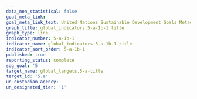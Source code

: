 ```yaml
---
data_non_statistical: false
goal_meta_link: 
goal_meta_link_text: United Nations Sustainable Development Goals Metadata
graph_title: global_indicators.5-a-1b-1.title
graph_type: line
indicator_number: 5-a-1b-1
indicator_name: global_indicators.5-a-1b-1-title
indicator_sort_order: 5-a-1b-1
published: true
reporting_status: complete
sdg_goal: '5'
target_name: global_targets.5-a-title
target_id: '5.a'
un_custodian_agency: 
un_designated_tier: '1'
---
```


